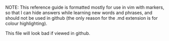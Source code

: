 NOTE: This reference guide is formatted mostly for use in vim with markers, so
that I can hide answers while learning new words and phrases, and should not be
used in github (the only reason for the .md extension is for colour
highlighting).

This file will look bad if viewed in github.

